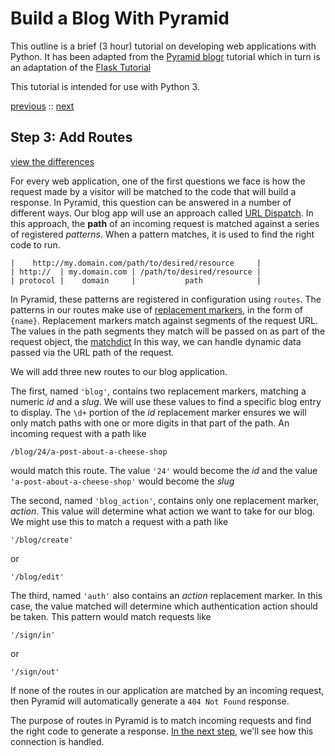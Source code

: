 # Build a Blog With Pyramid

This outline is a brief (3 hour) tutorial on developing web applications with Python.
It has been adapted from the
[Pyramid blogr](http://pyramid-blogr.readthedocs.org/en/latest/)
tutorial which in turn is an adaptation of the
[Flask Tutorial](http://flask.pocoo.org/docs/tutorial/)

This tutorial is intended for use with Python 3.

[previous](https://github.com/cewing/pyramid-blogr-cf/tree/tutorial-step-02) ::
[next](https://github.com/cewing/pyramid-blogr-cf/tree/tutorial-step-04)

## Step 3: Add Routes

[view the differences](https://github.com/cewing/pyramid-blogr-cf/compare/83daf6d1...04623c80)

For every web application, one of the first questions we face is how the request made by a visitor
will be matched to the code that will build a response.
In Pyramid, this question can be answered in a number of different ways.
Our blog app will use an approach called
[URL Dispatch](http://docs.pylonsproject.org/projects/pyramid/en/latest/narr/urldispatch.html).
In this approach, the **path** of an incoming request is matched against a series of registered *patterns*.
When a pattern matches, it is used to find the right code to run.

    |    http://my.domain.com/path/to/desired/resource     |
    | http://  | my.domain.com | /path/to/desired/resource |
    | protocol |    domain     |           path            |

In Pyramid, these patterns are registered in configuration using `routes`.
The patterns in our routes make use of [replacement markers](http://docs.pylonsproject.org/projects/pyramid/en/latest/narr/urldispatch.html#route-pattern-syntax), in the form of `{name}`.
Replacement markers match against segments of the request URL.
The values in the path segments they match will be passed on as part of the request object,
the [matchdict](http://docs.pylonsproject.org/projects/pyramid/en/latest/narr/urldispatch.html#the-matchdict)
In this way, we can handle dynamic data passed via the URL path of the request.

We will add three new routes to our blog application.

The first, named `'blog'`, contains two replacement markers, matching a numeric *id* and a *slug*.
We will use these values to find a specific blog entry to display.
The `\d+` portion of the *id* replacement marker ensures we will only match paths with one or more digits in that part of the path.
An incoming request with a path like

    /blog/24/a-post-about-a-cheese-shop

would match this route.
The value `'24'` would become the *id* and the value `'a-post-about-a-cheese-shop'` would become the *slug*

The second, named `'blog_action'`, contains only one replacement marker, *action*.
This value will determine what action we want to take for our blog.
We might use this to match a request with a path like

    '/blog/create'

or

    '/blog/edit'


The third, named `'auth'` also contains an *action* replacement marker.
In this case, the value matched will determine which authentication action should be taken.
This pattern would match requests like

    '/sign/in'

or

    '/sign/out'

If none of the routes in our application are matched by an incoming request, then Pyramid will automatically generate a `404 Not Found` response.

The purpose of routes in Pyramid is to match incoming requests and find the right code to generate a response.
[In the next step](https://github.com/cewing/pyramid-blogr-cf/tree/tutorial-step-04),
we'll see how this connection is handled.